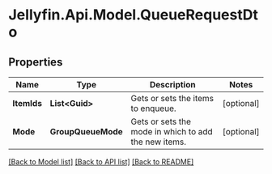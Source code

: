 
# Jellyfin.Api.Model.QueueRequestDto

## Properties

Name | Type | Description | Notes
------------ | ------------- | ------------- | -------------
**ItemIds** | **List&lt;Guid&gt;** | Gets or sets the items to enqueue. | [optional] 
**Mode** | **GroupQueueMode** | Gets or sets the mode in which to add the new items. | [optional] 

[[Back to Model list]](../README.md#documentation-for-models)
[[Back to API list]](../README.md#documentation-for-api-endpoints)
[[Back to README]](../README.md)

